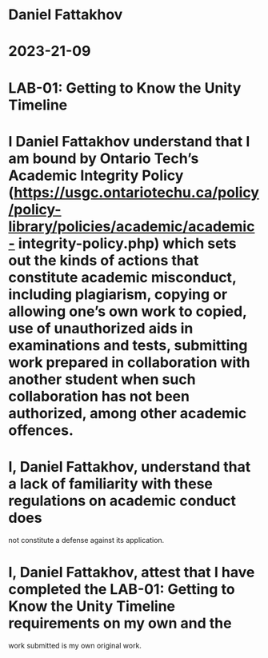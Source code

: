 # Daniel Fattakhov
# 2023-21-09
# LAB-01: Getting to Know the Unity Timeline
# I Daniel Fattakhov understand that I am bound by Ontario Tech’s Academic Integrity Policy (https://usgc.ontariotechu.ca/policy/policy-library/policies/academic/academic- integrity-policy.php) which sets out the kinds of actions that constitute academic misconduct, including plagiarism, copying or allowing one’s own work to copied, use of unauthorized aids in examinations and tests, submitting work prepared in collaboration with another student when such collaboration has not been authorized, among other academic offences.
# I, Daniel Fattakhov, understand that a lack of familiarity with these regulations on academic conduct does
not constitute a defense against its application.
# I, Daniel Fattakhov, attest that I have completed the LAB-01: Getting to Know the Unity Timeline requirements on my own and the
work submitted is my own original work.